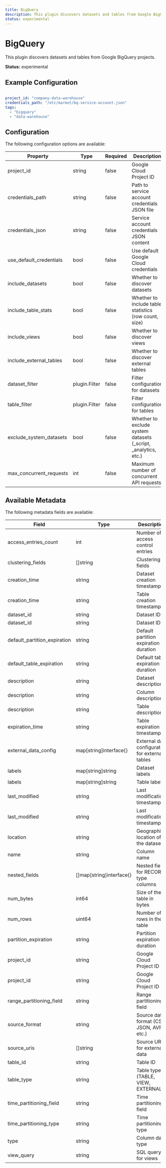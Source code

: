```yaml
---
title: BigQuery
description: This plugin discovers datasets and tables from Google BigQuery projects.
status: experimental
---
```


# BigQuery

This plugin discovers datasets and tables from Google BigQuery projects.

**Status:** experimental

## Example Configuration

```yaml

project_id: "company-data-warehouse"
credentials_path: "/etc/marmot/bq-service-account.json"
tags:
  - "bigquery"
  - "data-warehouse"

```

## Configuration
The following configuration options are available:

| Property | Type | Required | Description |
|----------|------|----------|-------------|
| project_id | string | false | Google Cloud Project ID |
| credentials_path | string | false | Path to service account credentials JSON file |
| credentials_json | string | false | Service account credentials JSON content |
| use_default_credentials | bool | false | Use default Google Cloud credentials |
| include_datasets | bool | false | Whether to discover datasets |
| include_table_stats | bool | false | Whether to include table statistics (row count, size) |
| include_views | bool | false | Whether to discover views |
| include_external_tables | bool | false | Whether to discover external tables |
| dataset_filter | plugin.Filter | false | Filter configuration for datasets |
| table_filter | plugin.Filter | false | Filter configuration for tables |
| exclude_system_datasets | bool | false | Whether to exclude system datasets (_script, _analytics, etc.) |
| max_concurrent_requests | int | false | Maximum number of concurrent API requests |

## Available Metadata

The following metadata fields are available:

| Field | Type | Description |
|-------|------|-------------|
| access_entries_count | int | Number of access control entries |
| clustering_fields | []string | Clustering fields |
| creation_time | string | Dataset creation timestamp |
| creation_time | string | Table creation timestamp |
| dataset_id | string | Dataset ID |
| dataset_id | string | Dataset ID |
| default_partition_expiration | string | Default partition expiration duration |
| default_table_expiration | string | Default table expiration duration |
| description | string | Dataset description |
| description | string | Column description |
| description | string | Table description |
| expiration_time | string | Table expiration timestamp |
| external_data_config | map[string]interface{} | External data configuration for external tables |
| labels | map[string]string | Dataset labels |
| labels | map[string]string | Table labels |
| last_modified | string | Last modification timestamp |
| last_modified | string | Last modification timestamp |
| location | string | Geographic location of the dataset |
| name | string | Column name |
| nested_fields | []map[string]interface{} | Nested fields for RECORD type columns |
| num_bytes | int64 | Size of the table in bytes |
| num_rows | uint64 | Number of rows in the table |
| partition_expiration | string | Partition expiration duration |
| project_id | string | Google Cloud Project ID |
| project_id | string | Google Cloud Project ID |
| range_partitioning_field | string | Range partitioning field |
| source_format | string | Source data format (CSV, JSON, AVRO, etc.) |
| source_uris | []string | Source URIs for external data |
| table_id | string | Table ID |
| table_type | string | Table type (TABLE, VIEW, EXTERNAL) |
| time_partitioning_field | string | Time partitioning field |
| time_partitioning_type | string | Time partitioning type |
| type | string | Column data type |
| view_query | string | SQL query for views |